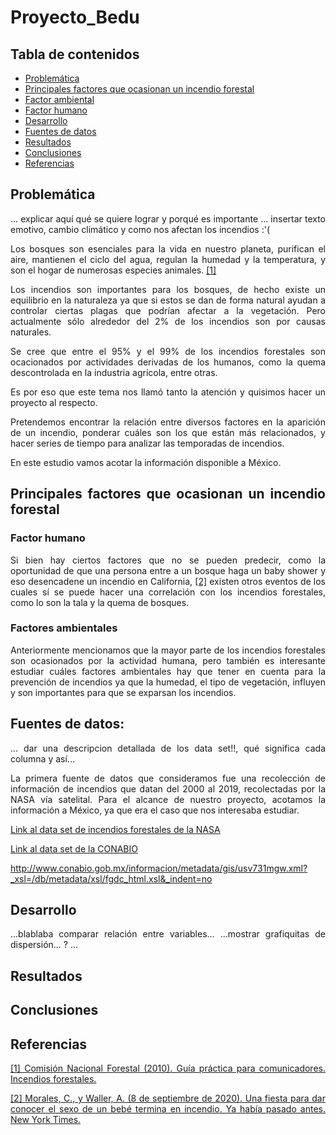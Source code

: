 <div style="text-align: justify">

# Proyecto_Bedu


## Tabla de contenidos
- [Problemática](#problemática)
- [Principales factores que ocasionan un incendio forestal](#principales-factores-que-ocasionan-un-incendio-forestal)
- [Factor ambiental](##factor-ambiental)
- [Factor humano](##factor-humano)
- [Desarrollo](#desarrollo)
- [Fuentes de datos](##fuentes-de-datos)
- [Resultados](#resultados)
- [Conclusiones](#conclusiones)
- [Referencias](#referencias)
## Problemática
... explicar aquí qué se quiere lograr y porqué es importante
... insertar texto emotivo, cambio climático y como nos afectan los incendios :'(


Los bosques son esenciales para la vida en nuestro planeta, purifican el aire, mantienen el ciclo del agua, regulan la humedad y la temperatura, y son el hogar de numerosas especies animales. [[1]](#referencias)

Los incendios son importantes para los bosques, de hecho existe un equilibrio en la naturaleza ya que si estos se dan de forma natural ayudan a controlar ciertas plagas que podrían afectar a la vegetación. Pero actualmente sólo alrededor del 2% de los incendios son por causas naturales.

Se cree que entre el 95% y el 99% de los incendios forestales son ocacionados por actividades derivadas de los humanos, como la quema descontrolada en la industria agrícola, entre otras.

Es por eso que este tema nos llamó tanto la atención y quisimos hacer un proyecto al respecto.

Pretendemos encontrar la relación entre diversos factores en la aparición de un incendio, ponderar cuáles son los que están más relacionados, y hacer series de tiempo para analizar las temporadas de incendios.

En este estudio vamos acotar la información disponible a México.


## Principales factores que ocasionan un incendio forestal
### Factor humano
Si bien hay ciertos factores que no se pueden predecir, como la oportunidad de que una persona entre a un bosque haga un baby shower y eso desencadene un incendio en California, [[2]](#referencias) existen otros eventos de los cuales sí se puede hacer una correlación con los incendios forestales, como lo son la tala y la quema de bosques.


### Factores ambientales
Anteriormente mencionamos que la mayor parte de los incendios forestales son ocasionados por la actividad humana, pero también es interesante estudiar cuáles factores ambientales hay que tener en cuenta para la prevención de incendios ya que la humedad, el tipo de vegetación, influyen y son importantes para que se exparsan los incendios.


## Fuentes de datos:

... dar una descripcion detallada de los data set!!, qué significa cada columna  y así...

La primera fuente de datos que consideramos fue una recolección de información de incendios que datan del 2000 al 2019, recolectadas por la NASA vía satelital.
Para el alcance de nuestro proyecto, acotamos la información a México, ya que era el caso que nos interesaba estudiar.

[Link al data set de incendios forestales de la NASA](https://firms.modaps.eosdis.nasa.gov/country/)


[Link al data set de la CONABIO](http://www.conabio.gob.mx/informacion/metadata/gis/ecort08gw.xml?_xsl=/db/metadata/xsl/fgdc_html.xsl&_indent=no)

http://www.conabio.gob.mx/informacion/metadata/gis/usv731mgw.xml?_xsl=/db/metadata/xsl/fgdc_html.xsl&_indent=no



## Desarrollo



...blablaba comparar relación entre variables...
...mostrar grafiquitas de dispersión... ?
...




## Resultados

## Conclusiones

## Referencias

[[1]  Comisión Nacional Forestal (2010). Guía práctica para comunicadores. Incendios forestales.](http://www.conafor.gob.mx:8080/documentos/docs/10/236Gu%C3%ADa%20pr%C3%A1ctica%20para%20comunicadores%20-%20Incendios%20Forestales.pdf)


[[2]  Morales, C., y Waller, A. (8 de septiembre de 2020). Una fiesta para dar conocer el sexo de un bebé termina en incendio. Ya había pasado antes. New York Times.](https://www.nytimes.com/es/2020/09/08/espanol/estados-unidos/incendio-california-fiesta.html)





</div>
